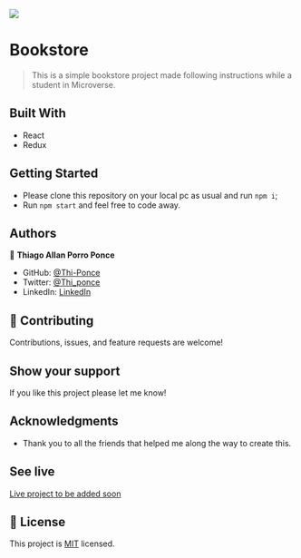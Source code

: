 ![](https://img.shields.io/badge/Microverse-blueviolet)

# Bookstore

> This is a simple bookstore project made following instructions while a student in Microverse.


## Built With

- React
- Redux


## Getting Started

- Please clone this repository on your local pc as usual and run `npm i`;
- Run `npm start` and feel free to code away.

## Authors

👤 **Thiago Allan Porro Ponce**

- GitHub: [@Thi-Ponce](https://github.com/Thi-Ponce)
- Twitter: [@Thi_ponce](https://twitter.com/Thi_ponce)
- LinkedIn: [LinkedIn](https://linkedin.com/in/thiago-ponce)


## 🤝 Contributing

Contributions, issues, and feature requests are welcome!

## Show your support

If you like this project please let me know!

## Acknowledgments

- Thank you to all the friends that helped me along the way to create this.

## See live

[Live project to be added soon](https://github.com/Thi-Ponce/react-mathmagician)

## 📝 License

This project is [MIT](./MIT.md) licensed.
